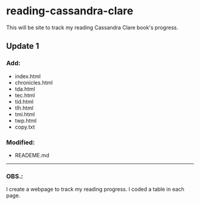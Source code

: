 # reading-cassandra-clare
This will be site to track my reading Cassandra Clare book's progress.


## Update 1

### Add:
- index.html
- chronicles.html
- tda.html
- tec.html
- tid.html
- tlh.html
- tmi.html
- twp.html
- copy.txt 

### Modified:
- READEME.md

---

### OBS.:

I create a webpage to track my reading progress. I coded a table in each page.